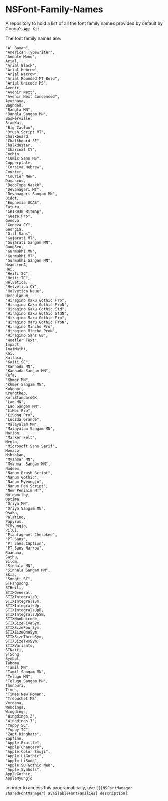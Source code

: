 NSFont-Family-Names
===================

A repository to hold a list of all the font family names provided by default by Cocoa's `App Kit`.

The font family names are:

    "Al Bayan",
    "American Typewriter",
    "Andale Mono",
    Arial,
    "Arial Black",
    "Arial Hebrew",
    "Arial Narrow",
    "Arial Rounded MT Bold",
    "Arial Unicode MS",
    Avenir,
    "Avenir Next",
    "Avenir Next Condensed",
    Ayuthaya,
    Baghdad,
    "Bangla MN",
    "Bangla Sangam MN",
    Baskerville,
    BiauKai,
    "Big Caslon",
    "Brush Script MT",
    Chalkboard,
    "Chalkboard SE",
    Chalkduster,
    "Charcoal CY",
    Cochin,
    "Comic Sans MS",
    Copperplate,
    "Corsiva Hebrew",
    Courier,
    "Courier New",
    Damascus,
    "DecoType Naskh",
    "Devanagari MT",
    "Devanagari Sangam MN",
    Didot,
    "Euphemia UCAS",
    Futura,
    "GB18030 Bitmap",
    "Geeza Pro",
    Geneva,
    "Geneva CY",
    Georgia,
    "Gill Sans",
    "Gujarati MT",
    "Gujarati Sangam MN",
    GungSeo,
    "Gurmukhi MN",
    "Gurmukhi MT",
    "Gurmukhi Sangam MN",
    HeadLineA,
    Hei,
    "Heiti SC",
    "Heiti TC",
    Helvetica,
    "Helvetica CY",
    "Helvetica Neue",
    Herculanum,
    "Hiragino Kaku Gothic Pro",
    "Hiragino Kaku Gothic ProN",
    "Hiragino Kaku Gothic Std",
    "Hiragino Kaku Gothic StdN",
    "Hiragino Maru Gothic Pro",
    "Hiragino Maru Gothic ProN",
    "Hiragino Mincho Pro",
    "Hiragino Mincho ProN",
    "Hiragino Sans GB",
    "Hoefler Text",
    Impact,
    InaiMathi,
    Kai,
    Kailasa,
    "Kaiti SC",
    "Kannada MN",
    "Kannada Sangam MN",
    Kefa,
    "Khmer MN",
    "Khmer Sangam MN",
    Kokonor,
    Krungthep,
    KufiStandardGK,
    "Lao MN",
    "Lao Sangam MN",
    "LiHei Pro",
    "LiSong Pro",
    "Lucida Grande",
    "Malayalam MN",
    "Malayalam Sangam MN",
    Marion,
    "Marker Felt",
    Menlo,
    "Microsoft Sans Serif",
    Monaco,
    Mshtakan,
    "Myanmar MN",
    "Myanmar Sangam MN",
    Nadeem,
    "Nanum Brush Script",
    "Nanum Gothic",
    "Nanum Myeongjo",
    "Nanum Pen Script",
    "New Peninim MT",
    Noteworthy,
    Optima,
    "Oriya MN",
    "Oriya Sangam MN",
    Osaka,
    Palatino,
    Papyrus,
    PCMyungjo,
    PilGi,
    "Plantagenet Cherokee",
    "PT Sans",
    "PT Sans Caption",
    "PT Sans Narrow",
    Raanana,
    Sathu,
    Silom,
    "Sinhala MN",
    "Sinhala Sangam MN",
    Skia,
    "Songti SC",
    STFangsong,
    STHeiti,
    STIXGeneral,
    STIXIntegralsD,
    STIXIntegralsSm,
    STIXIntegralsUp,
    STIXIntegralsUpD,
    STIXIntegralsUpSm,
    STIXNonUnicode,
    STIXSizeFiveSym,
    STIXSizeFourSym,
    STIXSizeOneSym,
    STIXSizeThreeSym,
    STIXSizeTwoSym,
    STIXVariants,
    STKaiti,
    STSong,
    Symbol,
    Tahoma,
    "Tamil MN",
    "Tamil Sangam MN",
    "Telugu MN",
    "Telugu Sangam MN",
    Thonburi,
    Times,
    "Times New Roman",
    "Trebuchet MS",
    Verdana,
    Webdings,
    Wingdings,
    "Wingdings 2",
    "Wingdings 3",
    "Yuppy SC",
    "Yuppy TC",
    "Zapf Dingbats",
    Zapfino,
    "Apple Braille",
    "Apple Chancery",
    "Apple Color Emoji",
    "Apple LiGothic",
    "Apple LiSung",
    "Apple SD Gothic Neo",
    "Apple Symbols",
    AppleGothic,
    AppleMyungjo

In order to access this programatically, use `[[[NSFontManager sharedFontManager] availableFontFamilies] description]`.


